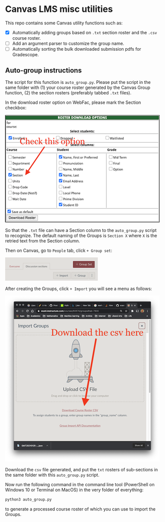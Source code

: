 # Canvas LMS misc utilities
This repo contains some Canvas utility functions such as:
- [x] Automatically adding groups based on `.txt` section roster and the `.csv` course roster.
- [ ] Add an argument parser to customize the group name.
- [ ] Automatically sorting the bulk downloaded submission pdfs for Gradescope.

## Auto-group instructions
The script for this function is `auto_group.py`. Please put the script in the same folder with (1) your course roster generated by the Canvas Group function, (2) the section rosters (preferably tabbed `.txt` files). 


In the download roster option on WebFac, please mark the Section checkbox:

![Download roster](./roster_selection.png)

So that the `.txt` file can have a Section column to the `auto_group.py` script to recognize. The default naming of the Groups is `Section X` where `X` is the retried text from the Section column. 

Then on Canvas, go to `People` tab, click `+ Group set`:

![Download course csv](./group_generation.png)

After creating the Groups, click `+ Import` you will see a menu as follows:

![Download course csv](./course_roster.png)

Download the `csv` file generated, and put the `txt` rosters of sub-sections in the same folder with this `auto_group.py` script.

Now run the following command in the command line tool (PowerShell on Windows 10 or Terminal on MacOS) in the very folder of everything:
```python
python3 auto_group.py
```
to generate a processed course roster of which you can use to import the Groups. 